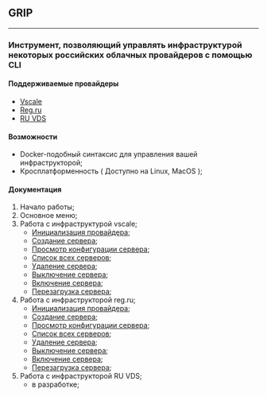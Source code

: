 ## GRIP
___
### Инструмент, позволяющий управлять инфраструктурой некоторых российских  облачных провайдеров c помощью CLI

#### Поддерживаемые провайдеры
- [Vscale](https://vds.selectel.ru/ru/ "VSCALE")
- [Reg.ru](https://www.reg.ru "REG.RU")
- [RU VDS](https://ruvds.com/ru-rub "RU VDS")

#### Возможности
 - Docker-подобный синтаксис для управления вашей инфраструкторой;
 - Кросплатформенность ( Доступно на Linux, MacOS );

#### Документация
1. Начало работы;
2. Основное меню;
3. Работа с инфраструктурой vscale;
	- [Инициализация провайдера](docs/vscale/init.md);
	- [Создание сервера](docs/vscale/create.md);
	- [Просмотр конфигурации сервера](docs/vscale/inspect.md);
	- [Список всех серверов](docs/vscale/ls.md);
	- [Удаление сервера](docs/vscale/rm.md);
	- [Выключение сервера](docs/vscale/stop.md);
	- [Включение сервера](docs/vscale/start.md);
	- [Перезагрузка сервера](docs/vscale/restart.md);
4. Работа с инфраструкторой reg.ru;
	- [Инициализация провайдера](docs/regru/init.md);
	- [Создание сервера](docs/regru/create.md);
	- [Просмотр конфигурации сервера](docs/regru/inspect.md);
	- [Список всех серверов](docs/regru/ls.md);
	- [Удаление сервера](docs/regru/rm.md);
	- [Выключение сервера](docs/regru/stop.md);
	- [Включение сервера](docs/regru/start.md);
	- [Перезагрузка сервера](docs/regru/restart.md);
5. Работа с инфраструкторой RU VDS;
	- в разработке;